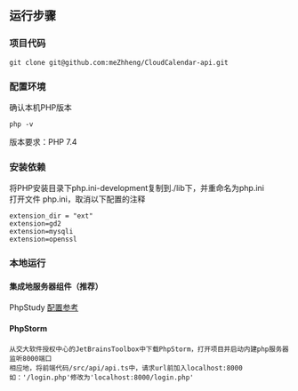 ## 运行步骤
### 项目代码
```
git clone git@github.com:meZhheng/CloudCalendar-api.git
```
### 配置环境
确认本机PHP版本
```
php -v
```
版本要求：PHP 7.4
### 安装依赖
将PHP安装目录下php.ini-development复制到./lib下，并重命名为php.ini \
打开文件 php.ini，取消以下配置的注释
```
extension_dir = "ext"
extension=gd2
extension=mysqli
extension=openssl
```
### 本地运行
#### 集成地服务器组件（推荐）
PhpStudy
[配置参考](https://blog.csdn.net/qq_38482205/article/details/120221941)

#### PhpStorm
    从交大软件授权中心的JetBrainsToolbox中下载PhpStorm，打开项目并启动内建php服务器监听8000端口
    相应地，将前端代码/src/api/api.ts中，请求url前加入localhost:8000
    如：'/login.php'修改为'localhost:8000/login.php'
